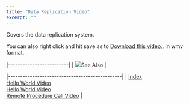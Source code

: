 ```yaml
---
title: "Data Replication Video"
excerpt: ""
---
```

Covers the data replication system.

You can also right click and hit save as to [Download this video.](http://www.jenkinssoftware.com/raknet/downloads/DataReplication.wmv). in wmv format.

|-------------------------|
| ![](spacer.gif)See Also |

|-----------------------------------------------|
| [Index](index.html)                           
  [Hello World Video](helloworldvideo.html)     
  [Hello World Video](helloworldvideo.html)     
  [Remote Procedure Call Video](rpcvideo.html)  |